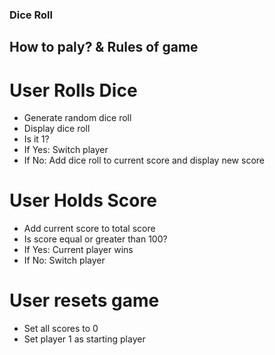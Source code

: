 ### Dice Roll
## How to paly? & Rules of game
# User Rolls Dice
* Generate random dice roll
* Display dice roll
* Is it 1?
* If Yes: Switch player
* If No: Add dice roll to current score and display new score

# User Holds Score
* Add current score to total score
* Is score equal or greater than 100?
* If Yes: Current player wins
* If No: Switch player

# User resets game
* Set all scores to 0 
* Set player 1 as starting player
